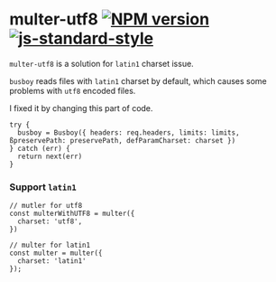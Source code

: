 # multer-utf8 [![NPM version](https://badge.fury.io/js/multer-utf8.svg)](https://badge.fury.io/js/multer) [![js-standard-style](https://img.shields.io/badge/code%20style-standard-brightgreen.svg?style=flat)](https://github.com/feross/standard)

`multer-utf8` is a solution for `latin1` charset issue.

`busboy` reads files with `latin1` charset by default, which causes some problems with `utf8` encoded files.

I fixed it by changing this part of code.

```javscript
try {
  busboy = Busboy({ headers: req.headers, limits: limits, ßpreservePath: preservePath, defParamCharset: charset })
} catch (err) {
  return next(err)
}
```

### Support `latin1`

```
// mutler for utf8 
const multerWithUTF8 = multer({
  charset: 'utf8',
})

// multer for latin1
const multer = multer({
  charset: 'latin1'
});
```
